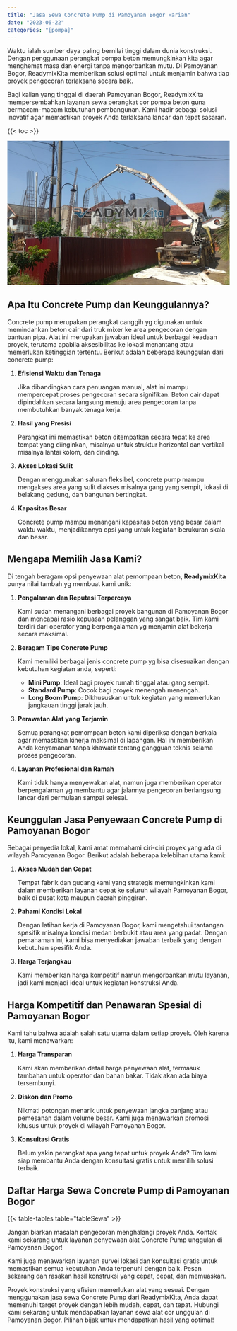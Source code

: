 ```yaml
---
title: "Jasa Sewa Concrete Pump di Pamoyanan Bogor Harian"
date: "2023-06-22"
categories: "[pompa]"
---
```


Waktu ialah sumber daya paling bernilai tinggi dalam dunia konstruksi. Dengan penggunaan perangkat pompa beton memungkinkan kita agar menghemat masa dan energi tanpa mengorbankan mutu. Di Pamoyanan Bogor, ReadymixKita memberikan solusi optimal untuk menjamin bahwa tiap proyek pengecoran terlaksana secara baik.

Bagi kalian yang tinggal di daerah Pamoyanan Bogor, ReadymixKita mempersembahkan layanan sewa perangkat cor pompa beton guna bermacam-macam kebutuhan pembangunan. Kami hadir sebagai solusi inovatif agar memastikan proyek Anda terlaksana lancar dan tepat sasaran.

{{< toc >}}

![Jasa Sewa Concrete Pump di Pamoyanan Bogor Harian](/images/pompa/sewa-pompa-24.jpg)

## Apa Itu Concrete Pump dan Keunggulannya?

Concrete pump merupakan perangkat canggih yg digunakan untuk memindahkan beton cair dari truk mixer ke area pengecoran dengan bantuan pipa. Alat ini merupakan jawaban ideal untuk berbagai keadaan proyek, terutama apabila aksesibilitas ke lokasi menantang atau memerlukan ketinggian tertentu. Berikut adalah beberapa keunggulan dari concrete pump:

1. **Efisiensi Waktu dan Tenaga**

   Jika dibandingkan cara penuangan manual, alat ini mampu mempercepat proses pengecoran secara signifikan. Beton cair dapat dipindahkan secara langsung menuju area pengecoran tanpa membutuhkan banyak tenaga kerja.

2. **Hasil yang Presisi**

   Perangkat ini memastikan beton ditempatkan secara tepat ke area tempat yang diinginkan, misalnya untuk struktur horizontal dan vertikal misalnya lantai kolom, dan dinding.

3. **Akses Lokasi Sulit**

   Dengan menggunakan saluran fleksibel, concrete pump mampu mengakses area yang sulit diakses misalnya gang yang sempit, lokasi di belakang gedung, dan bangunan bertingkat.

4. **Kapasitas Besar**

   Concrete pump mampu menangani kapasitas beton yang besar dalam waktu waktu, menjadikannya opsi yang untuk kegiatan berukuran skala dan besar.

## Mengapa Memilih Jasa Kami?

Di tengah beragam opsi penyewaan alat pemompaan beton, **ReadymixKita** punya nilai tambah yg membuat kami unik:

1. **Pengalaman dan Reputasi Terpercaya**

   Kami sudah menangani berbagai proyek bangunan di Pamoyanan Bogor dan mencapai rasio kepuasan pelanggan yang sangat baik. Tim kami terdiri dari operator yang berpengalaman yg menjamin alat bekerja secara maksimal.

2. **Beragam Tipe Concrete Pump**

   Kami memiliki berbagai jenis concrete pump yg bisa disesuaikan dengan kebutuhan kegiatan anda, seperti:
   - **Mini Pump**: Ideal bagi proyek rumah tinggal atau gang sempit.
   - **Standard Pump**: Cocok bagi proyek menengah menengah.
   - **Long Boom Pump**: Dikhususkan untuk kegiatan yang memerlukan jangkauan tinggi jarak jauh.

3. **Perawatan Alat yang Terjamin**

   Semua perangkat pemompaan beton kami diperiksa dengan berkala agar memastikan kinerja maksimal di lapangan. Hal ini memberikan Anda kenyamanan tanpa khawatir tentang gangguan teknis selama proses pengecoran.

4. **Layanan Profesional dan Ramah**

   Kami tidak hanya menyewakan alat, namun juga memberikan operator berpengalaman yg membantu agar jalannya pengecoran berlangsung lancar dari permulaan sampai selesai.

## Keunggulan Jasa Penyewaan Concrete Pump di Pamoyanan Bogor

Sebagai penyedia lokal, kami amat memahami ciri-ciri proyek yang ada di wilayah Pamoyanan Bogor. Berikut adalah beberapa kelebihan utama kami:

1. **Akses Mudah dan Cepat**

   Tempat fabrik dan gudang kami yang strategis memungkinkan kami dalam memberikan layanan cepat ke seluruh wilayah Pamoyanan Bogor, baik di pusat kota maupun daerah pinggiran.

2. **Pahami Kondisi Lokal**

   Dengan latihan kerja di Pamoyanan Bogor, kami mengetahui tantangan spesifik misalnya kondisi medan berbukit atau area yang padat. Dengan pemahaman ini, kami bisa menyediakan jawaban terbaik yang dengan kebutuhan spesifik Anda.

3. **Harga Terjangkau**

   Kami memberikan harga kompetitif namun mengorbankan mutu layanan, jadi kami menjadi ideal untuk kegiatan konstruksi Anda.

## Harga Kompetitif dan Penawaran Spesial di Pamoyanan Bogor

Kami tahu bahwa adalah salah satu utama dalam setiap proyek. Oleh karena itu, kami menawarkan:

1. **Harga Transparan**

   Kami akan memberikan detail harga penyewaan alat, termasuk tambahan untuk operator dan bahan bakar. Tidak akan ada biaya tersembunyi.

2. **Diskon dan Promo**

   Nikmati potongan menarik untuk penyewaan jangka panjang atau pemesanan dalam volume besar. Kami juga menawarkan promosi khusus untuk proyek di wilayah Pamoyanan Bogor.

3. **Konsultasi Gratis**

   Belum yakin perangkat apa yang tepat untuk proyek Anda? Tim kami siap membantu Anda dengan konsultasi gratis untuk memilih solusi terbaik.

## Daftar Harga Sewa Concrete Pump di Pamoyanan Bogor

{{< table-tables table="tableSewa" >}}

Jangan biarkan masalah pengecoran menghalangi proyek Anda. Kontak kami sekarang untuk layanan penyewaan alat Concrete Pump unggulan di Pamoyanan Bogor!

Kami juga menawarkan layanan survei lokasi dan konsultasi gratis untuk memastikan semua kebutuhan Anda terpenuhi dengan baik. Pesan sekarang dan rasakan hasil konstruksi yang cepat, cepat, dan memuaskan.

Proyek konstruksi yang efisien memerlukan alat yang sesuai. Dengan menggunakan jasa sewa Concrete Pump dari ReadymixKita, Anda dapat memenuhi target proyek dengan lebih mudah, cepat, dan tepat. Hubungi kami sekarang untuk mendapatkan layanan sewa alat cor unggulan di Pamoyanan Bogor. Pilihan bijak untuk mendapatkan hasil yang optimal!